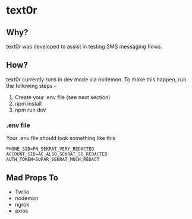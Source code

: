 # text0r

## Why?

text0r was developed to assist in testing SMS messaging flows.

## How?

text0r currently runs in dev mode via nodemon.  To make this happen, run the following steps -

1) Create your .env file (see next section)
2) npm install
3) npm run dev

### .env file

Your .env file should look something like this

```
PHONE_SID=PN_SEKRAT_VERY_REDACTED
ACCOUNT_SID=AC_ALSO_SEKRAT_SO_REDACTED
AUTH_TOKEN=SUPAR_SEKRAT_MUCH_REDACT
```

## Mad Props To

* Twilio
* nodemon
* ngrok
* axios



